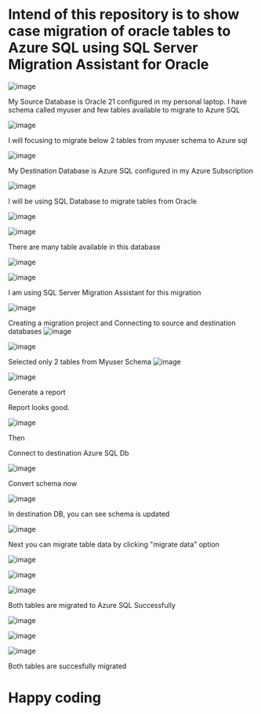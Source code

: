 
# Intend of this repository is to show case migration of oracle tables to Azure SQL using SQL Server Migration Assistant for Oracle

![image](https://github.com/user-attachments/assets/6b219eda-6e5e-4eb5-9fc0-86e5c703678b)

My Source Database is Oracle 21 configured in my personal laptop. I have schema called myuser and few tables available to migrate to Azure SQL

![image](https://github.com/user-attachments/assets/db16a3e5-c163-4f1a-8177-fd54656fcbad)

I will focusing to migrate below 2 tables from myuser schema to Azure sql

![image](https://github.com/user-attachments/assets/d93eebdb-d554-404f-8a03-372416ff6d46)


My Destination Database is Azure SQL configured in my Azure Subscription

![image](https://github.com/user-attachments/assets/2ac901b0-bd27-495c-8d0a-37d94977cdfb)

I will be using SQL Database to migrate tables from Oracle

![image](https://github.com/user-attachments/assets/8fa4c95d-dbac-459b-80fa-bfa41a5242b0)

![image](https://github.com/user-attachments/assets/63f5952b-9c09-4be5-813b-e8dbd6471ae0)

There are many table available in this database

![image](https://github.com/user-attachments/assets/98d2bc22-503c-4384-b52c-98cdd4682450)

![image](https://github.com/user-attachments/assets/d2e4135a-92e1-44c1-abd5-9fff461d3471)

 I am using  SQL Server Migration Assistant  for this migration

 ![image](https://github.com/user-attachments/assets/f8eb0e6a-886a-4c64-bffc-db43f2a20d68)

Creating a migration project and Connecting to source and destination databases 
![image](https://github.com/user-attachments/assets/80c5b7d5-a8b1-4c39-a676-1b2845eee2c9)


![image](https://github.com/user-attachments/assets/472d7c2a-4c81-4c09-a484-4463b1ec9c27)

Selected only 2 tables from Myuser Schema
![image](https://github.com/user-attachments/assets/0bb1f447-8e3d-4a57-aeba-6b3178991b32)


![image](https://github.com/user-attachments/assets/925639b4-24ce-4130-9209-d5f829068441)

Generate a report 

Report looks good. 

![image](https://github.com/user-attachments/assets/6c5fd614-5293-4dd5-b067-4b2a6b394516)

Then

Connect to destination Azure SQL Db

![image](https://github.com/user-attachments/assets/67888011-d5b9-4c44-9fa1-4762a8a27755)

Convert schema now

![image](https://github.com/user-attachments/assets/cee0cbe1-0129-4399-92b0-8bd392d8d612)

In destination DB, you can see schema is updated

![image](https://github.com/user-attachments/assets/4da2d9e6-c209-4867-8623-f9c63dfd4fda)

Next you can migrate table data by clicking "migrate data" option


![image](https://github.com/user-attachments/assets/00ea3661-0ab5-4a72-a971-b50c6fe8d005)



![image](https://github.com/user-attachments/assets/2dc4815e-ac33-481f-b977-70eb8749af84)

![image](https://github.com/user-attachments/assets/dc2747b7-82cf-4e7f-905f-10f4310dd3a4)


Both tables are migrated to Azure SQL Successfully


![image](https://github.com/user-attachments/assets/aeaf2220-c31d-4024-a64f-a60b7bb27099)


![image](https://github.com/user-attachments/assets/4affa70a-22ba-4728-8571-65c55c8f7f59)

![image](https://github.com/user-attachments/assets/c8945d88-2373-451d-ade0-c6ea14d7c1b1)


Both tables are succesfully migrated

# Happy coding


